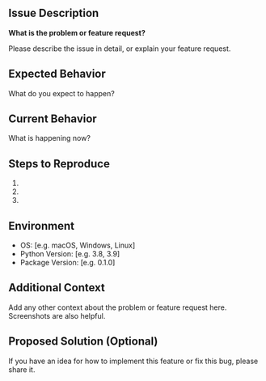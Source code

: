 ## Issue Description

**What is the problem or feature request?**

Please describe the issue in detail, or explain your feature request.

## Expected Behavior

What do you expect to happen?

## Current Behavior

What is happening now?

## Steps to Reproduce

1. 
2. 
3. 

## Environment

- OS: [e.g. macOS, Windows, Linux]
- Python Version: [e.g. 3.8, 3.9]
- Package Version: [e.g. 0.1.0]

## Additional Context

Add any other context about the problem or feature request here. Screenshots are also helpful.

## Proposed Solution (Optional)

If you have an idea for how to implement this feature or fix this bug, please share it.